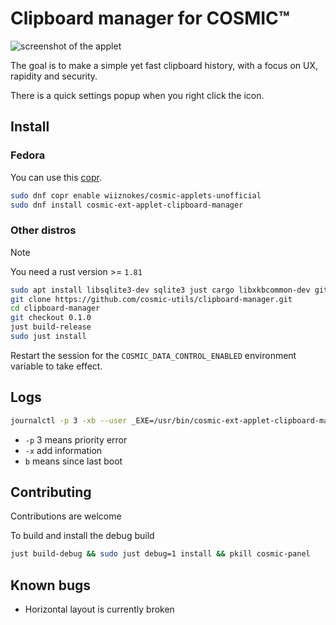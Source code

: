 # Clipboard manager for COSMIC™

![screenshot of the applet](https://media.githubusercontent.com/media/cosmic-utils/clipboard-manager/master/res/screenshots/main_popup.png)

The goal is to make a simple yet fast clipboard history, with a focus on UX, rapidity and security.

There is a quick settings popup when you right click the icon.

## Install

### Fedora

You can use this [copr](https://copr.fedorainfracloud.org/coprs/wiiznokes/cosmic-applets-unofficial/).

```sh
sudo dnf copr enable wiiznokes/cosmic-applets-unofficial
sudo dnf install cosmic-ext-applet-clipboard-manager
```

### Other distros

> [!NOTE]
> You need a rust version >= `1.81`

```sh
sudo apt install libsqlite3-dev sqlite3 just cargo libxkbcommon-dev git-lfs
git clone https://github.com/cosmic-utils/clipboard-manager.git
cd clipboard-manager
git checkout 0.1.0
just build-release
sudo just install
```

Restart the session for the `COSMIC_DATA_CONTROL_ENABLED` environment variable to take effect.

## Logs

```sh
journalctl -p 3 -xb --user _EXE=/usr/bin/cosmic-ext-applet-clipboard-manager | less
```

- `-p` 3 means priority error
- `-x` add information
- `b` means since last boot

## Contributing

Contributions are welcome

To build and install the debug build

```sh
just build-debug && sudo just debug=1 install && pkill cosmic-panel
```

## Known bugs

- Horizontal layout is currently broken
